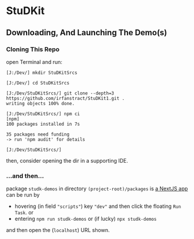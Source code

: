 






# StuDKit



## Downloading, And Launching The Demo(s)

### Cloning This Repo

open Terminal and run:
```
[J:/Dev/] mkdir StuDKitSrcs

[J:/Dev/] cd StuDKitSrcs

[J:/Dev/StuDKitSrcs/] git clone --depth=3 https://github.com/irfanstract/StuDKit1.git .
writing objects 100% done.

[J:/Dev/StuDKitSrcs/] npm ci
[npm]
100 packages installed in 7s

35 packages need funding
-> run 'npm audit' for details

[J:/Dev/StuDKitSrcs/]

```
then, consider opening the dir in a supporting IDE.

### ...and then...

package `studk-demos` in directory `(project-root)/packages`
is [a NextJS app](https://nextjs.org/docs/) can be run by

- hovering (in field `"scripts"`) key `"dev"` and then click the floating `Run Task`.
  or
- entering `npm run studk-demos` or (if lucky) `npx studk-demos`

and then open the (`localhost`) URL shown.











